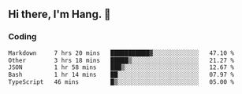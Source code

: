 ## Hi there, I'm Hang. 👋

### Coding

<!--START_SECTION:waka-->

```txt
Markdown     7 hrs 20 mins   ███████████▓░░░░░░░░░░░░░   47.10 %
Other        3 hrs 18 mins   █████▒░░░░░░░░░░░░░░░░░░░   21.27 %
JSON         1 hr 58 mins    ███▒░░░░░░░░░░░░░░░░░░░░░   12.67 %
Bash         1 hr 14 mins    ██░░░░░░░░░░░░░░░░░░░░░░░   07.97 %
TypeScript   46 mins         █▒░░░░░░░░░░░░░░░░░░░░░░░   05.00 %
```

<!--END_SECTION:waka-->
